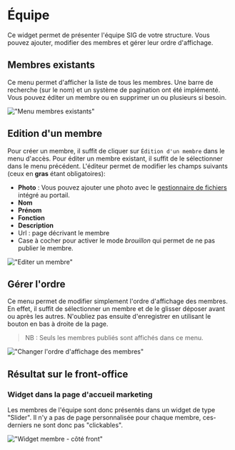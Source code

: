 # Équipe

Ce widget permet de présenter l'équipe SIG de votre structure. Vous pouvez ajouter, modifier des membres et gérer leur ordre d'affichage.

## Membres existants

Ce menu permet d'afficher la liste de tous les membres. Une barre de recherche (sur le nom) et un système de pagination ont été implémenté. Vous pouvez éditer un membre ou en supprimer un ou plusieurs si besoin. 

!["Menu membres existants"](/assets/back_list_member.png)

## Edition d'un membre

Pour créer un membre, il suffit de cliquer sur `Édition d'un membre` dans le menu d'accès. Pour éditer un membre existant, il suffit de le sélectionner dans le menu précédent.
L'éditeur permet de modifier les champs suivants (ceux en **gras** étant obligatoires):

* **Photo** : Vous pouvez ajouter une photo avec le [gestionnaire de fichiers](/medias/filesmanager.md) intégré au portail.
* **Nom**
* **Prénom**
* **Fonction**
* **Description**
* Url : page décrivant le membre 
* Case à cocher pour activer le mode *brouillon* qui permet de ne pas publier le membre.

!["Editer un membre"](/assets/back_edit_member.png)

## Gérer l'ordre

Ce menu permet de modifier simplement l'ordre d'affichage des membres. 
En effet, il suffit de sélectionner un membre et de le glisser déposer avant ou après les autres.
N'oubliez pas ensuite d'enregistrer en utilisant le bouton <i class="ti-save"></i> en bas à droite de la page.

> NB : Seuls les membres publiés sont affichés dans ce menu.

!["Changer l'ordre d'affichage des membres"](/assets/back_order_member.png)

## Résultat sur le front-office

### Widget dans la page d'accueil marketing

Les membres de l'équipe sont donc présentés dans un widget de type "Slider". Il n'y a pas de page personnalisée pour chaque membre, ces-derniers ne sont donc pas "clickables". 

!["Widget membre - côté front"](/assets/front_widget_member.png)